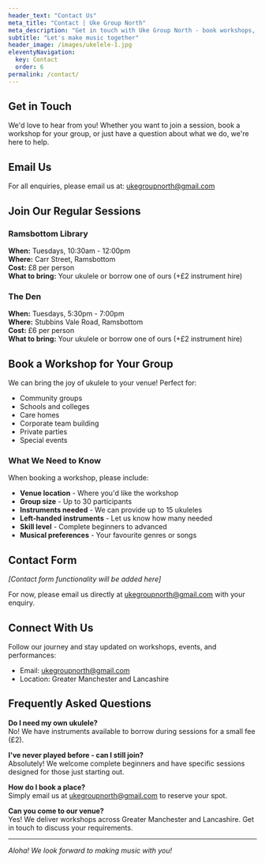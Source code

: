 ```yaml
---
header_text: "Contact Us"
meta_title: "Contact | Uke Group North"
meta_description: "Get in touch with Uke Group North - book workshops, join sessions, or enquire about our ukulele services across Greater Manchester and Lancashire."
subtitle: "Let's make music together"
header_image: /images/ukelele-1.jpg
eleventyNavigation:
  key: Contact
  order: 6
permalink: /contact/
---
```


## Get in Touch

We'd love to hear from you! Whether you want to join a session, book a workshop for your group, or just have a question about what we do, we're here to help.

## Email Us

For all enquiries, please email us at: [ukegroupnorth@gmail.com](mailto:ukegroupnorth@gmail.com)

## Join Our Regular Sessions

### Ramsbottom Library
**When:** Tuesdays, 10:30am - 12:00pm  
**Where:** Carr Street, Ramsbottom  
**Cost:** £8 per person  
**What to bring:** Your ukulele or borrow one of ours (+£2 instrument hire)

### The Den
**When:** Tuesdays, 5:30pm - 7:00pm  
**Where:** Stubbins Vale Road, Ramsbottom  
**Cost:** £6 per person  
**What to bring:** Your ukulele or borrow one of ours (+£2 instrument hire)

## Book a Workshop for Your Group

We can bring the joy of ukulele to your venue! Perfect for:
- Community groups
- Schools and colleges
- Care homes
- Corporate team building
- Private parties
- Special events

### What We Need to Know

When booking a workshop, please include:

- **Venue location** - Where you'd like the workshop
- **Group size** - Up to 30 participants
- **Instruments needed** - We can provide up to 15 ukuleles
- **Left-handed instruments** - Let us know how many needed
- **Skill level** - Complete beginners to advanced
- **Musical preferences** - Your favourite genres or songs

## Contact Form

*[Contact form functionality will be added here]*

For now, please email us directly at [ukegroupnorth@gmail.com](mailto:ukegroupnorth@gmail.com) with your enquiry.

## Connect With Us

Follow our journey and stay updated on workshops, events, and performances:

- Email: [ukegroupnorth@gmail.com](mailto:ukegroupnorth@gmail.com)
- Location: Greater Manchester and Lancashire

## Frequently Asked Questions

**Do I need my own ukulele?**  
No! We have instruments available to borrow during sessions for a small fee (£2).

**I've never played before - can I still join?**  
Absolutely! We welcome complete beginners and have specific sessions designed for those just starting out.

**How do I book a place?**  
Simply email us at [ukegroupnorth@gmail.com](mailto:ukegroupnorth@gmail.com) to reserve your spot.

**Can you come to our venue?**  
Yes! We deliver workshops across Greater Manchester and Lancashire. Get in touch to discuss your requirements.

---

*Aloha! We look forward to making music with you!*